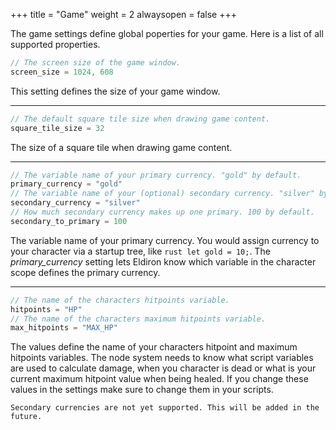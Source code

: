 +++
title = "Game"
weight = 2
alwaysopen = false
+++

The game settings define global poperties for your game. Here is a list of all supported properties.

```rust
// The screen size of the game window.
screen_size = 1024, 608
```

This setting defines the size of your game window.

---

```rust
// The default square tile size when drawing game content.
square_tile_size = 32
```

The size of a square tile when drawing game content.

---

```rust
// The variable name of your primary currency. "gold" by default.
primary_currency = "gold"
// The variable name of your (optional) secondary currency. "silver" by default.
secondary_currency = "silver"
// How much secondary currency makes up one primary. 100 by default.
secondary_to_primary = 100
```

The variable name of your primary currency. You would assign currency to your character via a startup tree, like ```rust let gold = 10;```. The *primary_currency* setting lets Eldiron know which variable in the character scope defines the primary currency.

---

```rust
// The name of the characters hitpoints variable.
hitpoints = "HP"
// The name of the characters maximum hitpoints variable.
max_hitpoints = "MAX_HP"
```

The values define the name of your characters hitpoint and maximum hitpoints variables. The node system needs to know what script variables are used to calculate damage, when you character is dead or what is your current maximum hitpoint value when being healed. If you change these values in the settings make sure to change them in your scripts.

```admonish Note
Secondary currencies are not yet supported. This will be added in the future.
```